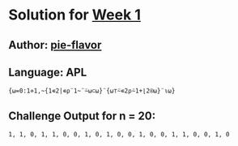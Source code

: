 # Solution for [Week 1](Challenge)
## Author: [pie-flavor](https://github.com/pie-flavor)

<a name="APL"></a>
## Language: APL

```
{⍵=0:1⋄1,~{1∊2|∊⍴¨1~¨⍨⍵⊂⍵}¨{⍵⊤⍨∊2⍴⍨1+⌊2⍟⍵}¨⍳⍵}
```

## Challenge Output for n = 20:
```
1, 1, 0, 1, 1, 0, 0, 1, 0, 1, 0, 0, 1, 0, 0, 1, 1, 0, 0, 1, 0
```